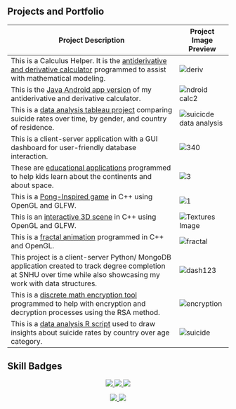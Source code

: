 
## Projects and Portfolio
<!-- TABLE -->
| Project Description | Project Image Preview |
| --- | --- |
| This is a Calculus Helper. It is the [antiderivative and derivative calculator](https://github.com/sheraadams/Derivative-and-Integral-Calculator) programmed to assist with mathematical modeling. |![deriv](https://github.com/sheraadams/sheraadams/assets/110789514/ba9264ce-e8d6-45bd-9ef0-961577083359)|
| This is the [Java Android app version](https://github.com/sheraadams/Calculus-Helper-Android-App) of my antiderivative and derivative calculator. |![ndroid calc2](https://github.com/sheraadams/sheraadams/assets/110789514/a45bd45c-4405-4819-b148-dbc1efa52d35)|
| This is a [data analysis tableau project](https://public.tableau.com/app/profile/sheraadamsmedia/viz/SuicideDataAnalysis_16577546147860/Dashboard1) comparing suicide rates over time, by gender, and country of residence. | ![suicicde data analysis](https://github.com/sheraadams/sheraadams/assets/110789514/8de310e4-3d2d-4b0e-807a-e3480976145d) |
| This is a client-server application with a GUI dashboard for user-friendly database interaction. | ![340](https://github.com/sheraadams/sheraadams/assets/110789514/33141592-f88c-448f-9980-6b863738bfc0)|
| These are [educational applications](https://github.com/sheraadams/Educational-programs) programmed to help kids learn about the continents and about space. | ![3](https://github.com/sheraadams/sheraadams/assets/110789514/ef9c6966-9596-422d-aa88-70a21cfe1030) |
| This is a [Pong-Inspired game](https://github.com/sheraadams/OpenGL-Pong) in C++ using OpenGL and GLFW. | ![1](https://github.com/sheraadams/sheraadams/assets/110789514/53375dc2-7423-4f7d-af96-1c2fbc434e35)|
| This is an [interactive 3D scene](https://github.com/sheraadams/Shapes-and-PBR-Materials) in C++ using OpenGL and GLFW. | ![Textures Image](https://github.com/sheraadams/sheraadams/assets/110789514/a006f2ab-ab94-427a-abd8-cb2c67d9a436) |
| This is a [fractal animation](https://github.com/sheraadams/OpenGL-Fractal-Animation) programmed in C++ and OpenGL. | ![fractal](https://github.com/sheraadams/sheraadams/assets/110789514/aa5a1fd1-b069-465f-94ee-43985160d435)|
| This project is a client-server Python/ MongoDB application created to track degree completion at SNHU over time while also showcasing my work with data structures. | ![dash123](https://github.com/sheraadams/sheraadams/assets/110789514/5f6b055d-8107-48bd-b4da-b6572a305f93) | 
| This is a [discrete math encryption tool](https://github.com/sheraadams/Simple-RSA-Mesage-Encryption) programmed to help with encryption and decryption processes using the RSA method. |![encryption](https://github.com/sheraadams/sheraadams/assets/110789514/ea427ae1-20c4-4e71-b4cb-da5aab4378d5)|
|This is a [data analysis R script](https://github.com/sheraadams/Suicide-Data-Analysis) used to draw insights about suicide rates by country over age category. |![suicide](https://github.com/sheraadams/sheraadams/assets/110789514/a7a61735-558a-4b9c-a769-bf77348314a6)|
## Skill Badges
<!-- skills -->
<p align="center">
  <a href="https://skillicons.dev">
    <img src="https://skillicons.dev/icons?i=java,lua,cpp,cs,html,js,py,eclipse,ae,idea,spring" />
    <img src="https://skillicons.dev/icons?i=git,ai,ps,vscode,visualstudio,matlab,mysql,linux,r" />
    <img src="https://skillicons.dev/icons?i=pr,css,mongodb,maven,androidstudio,bash,powershell" />
  </a>
</p>

<!-- contributors -->
<p align="center">
  <a href="https://skillicons.dev">
    <img src="https://img.shields.io/badge/all_contributors-32-orange.svg?style=flat-square" />
    <img src="https://komarev.com/ghpvc/?username=sheraadams" />
  </a>
</p>
